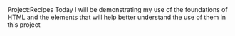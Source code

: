 <head>Project:Recipes</head>
<body>
Today I will be demonstrating my use of the foundations of HTML and the elements that will help better understand the use of them in this project 
</body>
